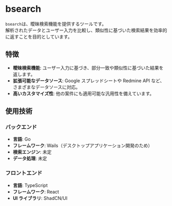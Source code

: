 # bsearch

`bsearch`は、曖昧検索機能を提供するツールです。  
解析されたデータとユーザー入力を比較し、類似性に基づいた検索結果を効率的に返すことを目的としています。

## 特徴

- **曖昧検索機能**: ユーザー入力に基づき、部分一致や類似性に基づいた結果を返します。
- **拡張可能なデータソース**: Google スプレッドシートや Redmine API など、さまざまなデータソースに対応。
- **高いカスタマイズ性**: 他の案件にも適用可能な汎用性を備えています。

## 使用技術

### バックエンド

- **言語**: Go
- **フレームワーク**: Wails（デスクトップアプリケーション開発のため）
- **検索エンジン**: 未定
- **データ処理**: 未定

### フロントエンド

- **言語**: TypeScript
- **フレームワーク**: React
- **UI ライブラリ**: ShadCN/UI
